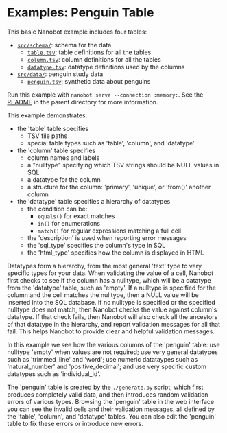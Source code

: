 # Examples: Penguin Table

This basic Nanobot example includes four tables:

- [`src/schema/`](src/schema/): schema for the data
  - [`table.tsv`](src/schema/table.tsv): table definitions for all the tables
  - [`column.tsv`](src/schema/column.tsv): column definitions for all the tables
  - [`datatype.tsv`](src/schema/datatype.tsv): datatype definitions used by the columns
- [`src/data/`](src/data/): penguin study data
  - [`penguin.tsv`](src/data/penguin.tsv): synthetic data about penguins

Run this example with `nanobot serve --connection :memory:`.
See the [README](../README.md) in the parent directory for more information.

This example demonstrates:

- the 'table' table specifies
  - TSV file paths
  - special table types such as 'table', 'column', and 'datatype'
- the 'column' table specifies
  - column names and labels
  - a "nulltype" specifying which TSV strings should be NULL values in SQL
  - a datatype for the column
  - a structure for the column: 'primary', 'unique', or 'from()' another column
- the 'datatype' table specifies a hierarchy of datatypes
  - the condition can be:
    - `equals()` for exact matches
    - `in()` for enumerations
    - `match()` for regular expressions matching a full cell
  - the 'description' is used when reporting error messages
  - the 'sql_type' specifies the column's type in SQL
  - the 'html_type' specifies how the column is displayed in HTML

Datatypes form a hierarchy,
from the most general 'text' type
to very specific types for your data.
When validating the value of a cell,
Nanobot first checks to see if the column has a nulltype,
which will be a datatype from the 'datatype' table,
such as 'empty'.
If a nulltype is specified for the column
and the cell matches the nulltype,
then a NULL value will be inserted into the SQL database.
If no nulltype is specified
or the specified nulltype does not match,
then Nanobot checks the value against column's datatype.
If that check fails,
then Nanobot will also check all the ancestors
of that datatype in the hierarchy,
and report validation messages for all that fail.
This helps Nanobot to provide clear and helpful validation messages.

In this example we see how the various columns of the 'penguin' table:
use nulltype 'empty' when values are not required;
use very general datatypes such as 'trimmed_line' and 'word';
use numeric datataypes such as 'natural_number' and 'positive_decimal';
and use very specific custom datatypes such as 'individual_id'.

The 'penguin' table is created by the `./generate.py` script,
which first produces completely valid data,
and then introduces random validation errors of various types.
Browsing the 'penguin' table in the web interface
you can see the invalid cells
and their validation messages,
all defined by the 'table', 'column', and 'datatype' tables.
You can also edit the 'penguin' table
to fix these errors or introduce new errors.
